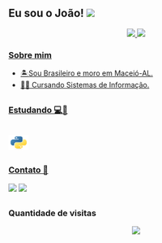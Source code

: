 ## Eu sou o João! <img src="https://raw.githubusercontent.com/iampavangandhi/iampavangandhi/master/gifs/Hi.gif" width="30px"></h2>

<div align="center">
  <a href="https://github.com/JoaoVictorPimentel">
  <img height="150em" src="https://github-readme-stats.vercel.app/api?username=JoaoVictorPimentel&show_icons=true&theme=dark&include_all_commits=true&count_private=true"/>
  <img height="150em" src="https://github-readme-stats.vercel.app/api/top-langs/?username=JoaoVictorPimentel&layout=compact&langs_count=7&theme=dark"/>
</div>


### Sobre mim
- 🏝️Sou Brasileiro e moro em Maceió-AL.
- 👨‍🎓 Cursando Sistemas de Informação.

##

### Estudando 💻🚀
<div style="display: inline_block"><br>
  <img align="center" alt="Rafa-Python" height="30" width="40" src="https://raw.githubusercontent.com/devicons/devicon/master/icons/python/python-original.svg">  
</div>

##

### Contato 📱
 </div>
  <a href="https://instagram.com/pimentell._" target="_blank"><img src="https://img.shields.io/badge/-Instagram-%23E4405F?style=for-the-badge&logo=instagram&logoColor=white" target="_blank"></a>
  <a href="https://github.com/JoaoVictorPimentel" target="_blank"><img src=https://img.shields.io/badge/GitHub-100000?style=for-the-badge&logo=github&logoColor=white target="_blank"></a>
</div>

##

### Quantidade de visitas
<p align="center"> 
   <img alingn="center" src="https://profile-counter.glitch.me/JoaoVictorPimentel/count.svg" />
 </p>

##
